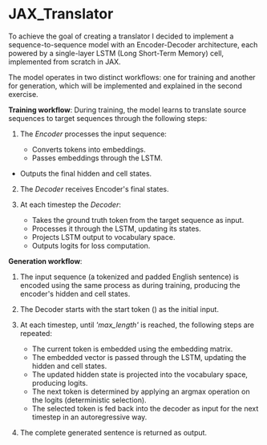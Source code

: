 # JAX_Translator
To achieve the goal of creating a translator I decided to implement a sequence-to-sequence model with an Encoder-Decoder architecture, each powered by a single-layer
 LSTM (Long Short-Term Memory) cell, implemented from scratch in JAX.

The model operates in two distinct workflows: one for training and another for generation, which will be implemented and explained in the second exercise.

**Training workflow**:
During training, the model learns to translate source sequences to target sequences through the following steps:

1. The *Encoder* processes the input sequence:

   - Converts tokens into embeddings.
   - Passes embeddings through the LSTM.
  - Outputs the final hidden and cell states.

2. The *Decoder* receives Encoder's final states.

3. At each timestep the *Decoder*:

   - Takes the ground truth token from the target sequence as input.
   - Processes it through the LSTM, updating its states.
   - Projects LSTM output to vocabulary space.
   - Outputs logits for loss computation.

**Generation workflow**:
1. The input sequence (a tokenized and padded English sentence) is encoded using the same process as during training, producing the encoder's hidden and cell states.

2. The Decoder starts with the start token (<SOS>) as the initial input.

3. At each timestep, until *'max_length'* is reached, the following steps are repeated:

   - The current token is embedded using the embedding matrix.
   - The embedded vector is passed through the LSTM, updating the hidden and cell states.
   - The updated hidden state is projected into the vocabulary space, producing logits.
   - The next token is determined by applying an argmax operation on the logits (deterministic selection).
   - The selected token is fed back into the decoder as input for the next timestep in an autoregressive way.


 4. The complete generated sentence is returned as output.
